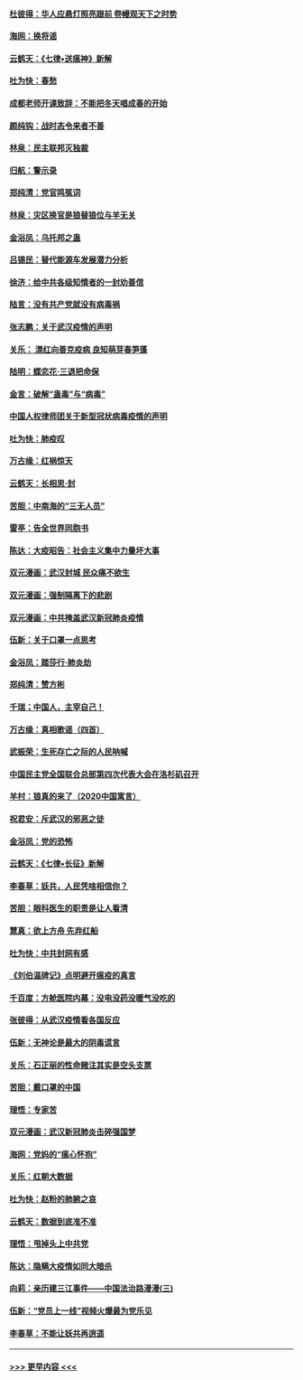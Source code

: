 #### [杜彼得：华人应悬灯照亮跟前 卷幔观天下之时势](../pages/nsc993/n11874822.md?t=02172211) 
#### [海网：换将谣](../pages/nsc993/n11873712.md?t=02172211) 
#### [云鹤天：《七律▪送瘟神》新解](../pages/nsc993/n11873598.md?t=02172211) 
#### [吐为快：春愁](../pages/nsc993/n11872801.md?t=02172211) 
#### [成都老师开课致辞：不能把冬天唱成春的开始](../pages/nsc993/n11872653.md?t=02172211) 
#### [颜纯钩：战时态令来者不善](../pages/nsc993/n11872011.md?t=02172211) 
#### [林泉：民主联邦灭独裁](../pages/nsc993/n11870998.md?t=02172211) 
#### [归航：警示录](../pages/nsc993/n11870963.md?t=02172211) 
#### [郑纯清：党官鸣冤词](../pages/nsc993/n11870938.md?t=02172211) 
#### [林泉：灾区换官是狼替狼位与羊无关](../pages/nsc993/n11870896.md?t=02172211) 
#### [金浴凤：乌托邦之蛊](../pages/nsc993/n11870879.md?t=02172211) 
#### [吕锡民：替代能源车发展潜力分析](../pages/nsc993/n11870656.md?t=02172211) 
#### [徐济：给中共各级知情者的一封劝善信](../pages/nsc993/n11868561.md?t=02172211) 
#### [陆言：没有共产党就没有病毒祸](../pages/nsc993/n11868232.md?t=02172211) 
#### [张志鹏：关于武汉疫情的声明](../pages/nsc993/n11867182.md?t=02172211) 
#### [关乐： 漂红向善克疫病 良知萌芽春笋蓬](../pages/nsc993/n11865710.md?t=02172211) 
#### [陆明：蝶恋花‧三退把命保](../pages/nsc993/n11865673.md?t=02172211) 
#### [金言：破解“蛊毒”与“病毒”](../pages/nsc993/n11864103.md?t=02172211) 
#### [中国人权律师团关于新型冠状病毒疫情的声明](../pages/nsc993/n11864249.md?t=02172211) 
#### [吐为快：肺疫叹](../pages/nsc993/n11864027.md?t=02172211) 
#### [万古缘：红祸惊天](../pages/nsc993/n11864079.md?t=02172211) 
#### [云鹤天：长相思‧封](../pages/nsc993/n11864006.md?t=02172211) 
#### [苦胆：中南海的“三无人员”](../pages/nsc993/n11862997.md?t=02172211) 
#### [雷亭：告全世界同胞书](../pages/nsc993/n11862572.md?t=02172211) 
#### [陈达：大疫昭告：社会主义集中力量坏大事](../pages/nsc993/n11859419.md?t=02172211) 
#### [双元漫画：武汉封城 民众痛不欲生](../pages/nsc993/n11859287.md?t=02172211) 
#### [双元漫画：强制隔离下的悲剧](../pages/nsc993/n11859244.md?t=02172211) 
#### [双元漫画：中共掩盖武汉新冠肺炎疫情](../pages/nsc993/n11858249.md?t=02172211) 
#### [伍新：关于口罩一点思考](../pages/nsc993/n11859195.md?t=02172211) 
#### [金浴凤：踏莎行‧肺炎劫](../pages/nsc993/n11858227.md?t=02172211) 
#### [郑纯清：赞方彬](../pages/nsc993/n11856803.md?t=02172211) 
#### [千瑞；中国人，主宰自己！](../pages/nsc993/n11856793.md?t=02172211) 
#### [万古缘：真相歌谣（四首）](../pages/nsc993/n11856263.md?t=02172211) 
#### [武振荣：生死存亡之际的人民呐喊](../pages/nsc993/n11856256.md?t=02172211) 
#### [中国民主党全国联合总部第四次代表大会在洛杉矶召开](../pages/nsc993/n11856344.md?t=02172211) 
#### [羊村：狼真的来了（2020中国寓言）](../pages/nsc993/n11856229.md?t=02172211) 
#### [祝君安：斥武汉的邪恶之徒](../pages/nsc993/n11855861.md?t=02172211) 
#### [金浴凤：党的恐怖](../pages/nsc993/n11855849.md?t=02172211) 
#### [云鹤天：《七律▪长征》新解](../pages/nsc993/n11855479.md?t=02172211) 
#### [李春草：妖共，人民凭啥相信你？](../pages/nsc993/n11855196.md?t=02172211) 
#### [苦胆：眼科医生的职责是让人看清](../pages/nsc993/n11853840.md?t=02172211) 
#### [慧真：欲上方舟 先弃红船](../pages/nsc993/n11853483.md?t=02172211) 
#### [吐为快：中共封网有感](../pages/nsc993/n11852575.md?t=02172211) 
#### [《刘伯温碑记》点明避开瘟疫的真言](../pages/nsc993/n11852128.md?t=02172211) 
#### [千百度：方舱医院内幕：没电没药没暖气没吃的](../pages/nsc993/n11850211.md?t=02172211) 
#### [张彼得：从武汉疫情看各国反应](../pages/nsc993/n11850102.md?t=02172211) 
#### [伍新：无神论是最大的阴毒谎言](../pages/nsc993/n11846129.md?t=02172211) 
#### [关乐：石正丽的性命赌注其实是空头支票](../pages/nsc993/n11846109.md?t=02172211) 
#### [苦胆：戴口罩的中国](../pages/nsc993/n11845576.md?t=02172211) 
#### [理悟：专家苦](../pages/nsc993/n11845564.md?t=02172211) 
#### [双元漫画：武汉新冠肺炎击碎强国梦](../pages/nsc993/n11843320.md?t=02172211) 
#### [海网：党妈的“瘟心怀抱”](../pages/nsc993/n11840740.md?t=02172211) 
#### [关乐：红朝大数据](../pages/nsc993/n11840675.md?t=02172211) 
#### [吐为快：赵粉的肺腑之哀](../pages/nsc993/n11840618.md?t=02172211) 
#### [云鹤天：数据到底准不准](../pages/nsc993/n11840325.md?t=02172211) 
#### [理悟：甩掉头上中共党](../pages/nsc993/n11838826.md?t=02172211) 
#### [陈达：隐瞒大疫情如同大暗杀](../pages/nsc993/n11838771.md?t=02172211) 
#### [向莉：亲历建三江事件——中国法治路漫漫(三)](../pages/nsc993/n11831825.md?t=02172211) 
#### [伍新：“党员上一线”视频火爆最为党乐见](../pages/nsc993/n11838200.md?t=02172211) 
#### [李春草：不能让妖共再逍遥](../pages/nsc993/n11838102.md?t=02172211) 

----
#### [ >>> 更早内容 <<< ](../indexes/nsc993-earlier.md)
